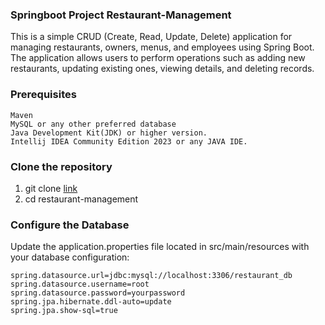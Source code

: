 ### Springboot Project Restaurant-Management

This is a simple CRUD (Create, Read, Update, Delete) application for managing restaurants, owners, menus, and employees using Spring Boot. The application allows users to perform operations such as adding new restaurants, updating existing ones, viewing details, and deleting records.

### Prerequisites

    Maven
    MySQL or any other preferred database
    Java Development Kit(JDK) or higher version.
    Intellij IDEA Community Edition 2023 or any JAVA IDE.
    
### Clone the repository
1. git clone [link](https://github.com/biendeguzman/restaurant-management.git)
2. cd restaurant-management

### Configure the Database 
Update the application.properties file located in src/main/resources with your database configuration:

    spring.datasource.url=jdbc:mysql://localhost:3306/restaurant_db
    spring.datasource.username=root
    spring.datasource.password=yourpassword
    spring.jpa.hibernate.ddl-auto=update
    spring.jpa.show-sql=true
